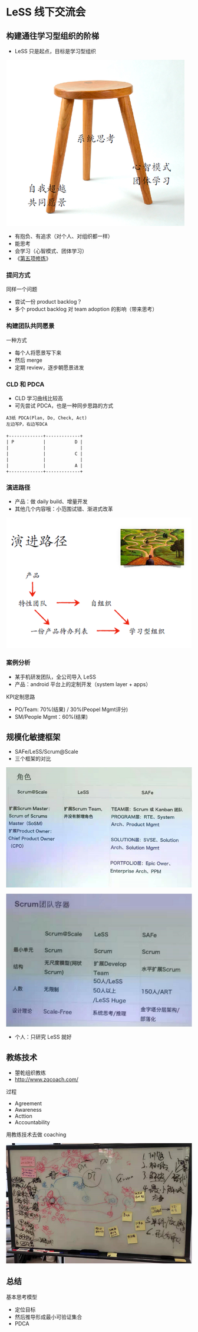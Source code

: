 # LeSS 线下交流会



## 构建通往学习型组织的阶梯

* LeSS 只是起点，目标是学习型组织

![](images/2021_01_10_less_meeting_guangzhou/the_fifth_discipline.png)

* 有抱负、有追求（对个人、对组织都一样）
* 能思考
* 会学习（心智模式、团体学习）
* 《[第五项修炼][1]》


### 提问方式

同样一个问题

* 尝试一份 product backlog？
* 多个 product backlog 对 team adoption 的影响（带来思考）


### 构建团队共同愿景

一种方式

* 每个人将愿景写下来
* 然后 merge
* 定期 review，逐步朝愿景进发


### CLD 和 PDCA

* CLD 学习曲线比较高
* 可先尝试 PDCA，也是一种同步思路的方式

```
A3纸 PDCA(Plan, Do, Check, Act)
左边写P，右边写DCA

+-------------+-------------+
| P           |           D |
|             |             |
|             |           C |
|             |             |
|             |           A |
+-------------+-------------+
```

### 演进路径

* 产品：做 daily build、增量开发
* 其他几个内容哦：小范围试错、渐进式改革

![](images/2021_01_10_less_meeting_guangzhou/less_adoption.png)


### 案例分析

* 某手机研发团队，全公司导入 LeSS
* 产品：android 平台上的定制开发（system layer + apps）

KPI定制思路

* PO/Team: 70%(结果) / 30%(Peopel Mgmt评分)
* SM/People Mgmt：60%(结果)



## 规模化敏捷框架

* SAFe/LeSS/Scrum@Scale
* 三个框架的对比

![](images/2021_01_10_less_meeting_guangzhou/three_scrum_scale_model_1.png)

![](images/2021_01_10_less_meeting_guangzhou/three_scrum_scale_model_2.png)

* 个人：只研究 LeSS 就好



## 教练技术

* 曌乾组织教练
* http://www.zqcoach.com/

过程

* Agreement
* Awareness
* Acttion
* Accountability

用教练技术去做 coaching

![](images/2021_01_10_less_meeting_guangzhou/coaching.png)



## 总结

基本思考模型

* 定位目标
* 然后推导形成最小可验证集合
* PDCA



[1]:https://book.douban.com/subject/30133649/
